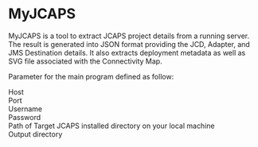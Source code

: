 # MyJCAPS
<p>
MyJCAPS is a tool to extract JCAPS project details from a running server. The result is generated into JSON format providing the JCD, Adapter, and JMS Destination details.
It also extracts deployment metadata as well as SVG file associated with the Connectivity Map.
</p>
<p>
Parameter for the main program defined as follow:
</p>
<p>
Host</br>
Port</br>
Username</br>
Password</br>
Path of Target JCAPS installed directory on your local machine</br>
Output directory</br>
</p>
